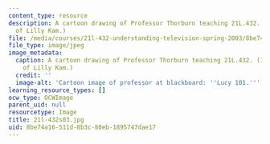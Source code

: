```yaml
---
content_type: resource
description: A cartoon drawing of Professor Thorburn teaching 21L.432. (Image courtesy
  of Lilly Kam.)
file: /media/courses/21l-432-understanding-television-spring-2003/8be74a16511d8b3c80eb1895747dae17_21l-432s03.jpg
file_type: image/jpeg
image_metadata:
  caption: A cartoon drawing of Professor Thorburn teaching 21L.432. (Image courtesy
    of Lilly Kam.)
  credit: ''
  image-alt: 'Cartoon image of professor at blackboard: ''Lucy 101.'''
learning_resource_types: []
ocw_type: OCWImage
parent_uid: null
resourcetype: Image
title: 21l-432s03.jpg
uid: 8be74a16-511d-8b3c-80eb-1895747dae17
---
```


